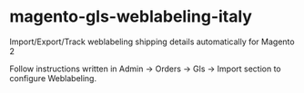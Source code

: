 # magento-gls-weblabeling-italy
Import/Export/Track weblabeling shipping details automatically for Magento 2

Follow instructions written in Admin -> Orders -> Gls -> Import section to configure Weblabeling.

